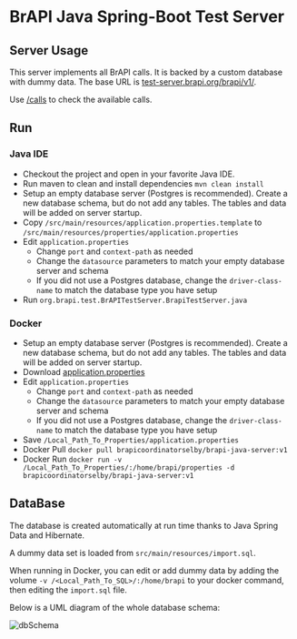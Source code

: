 # BrAPI Java Spring-Boot Test Server

## Server Usage
This server implements all BrAPI calls. It is backed by a custom database with dummy data. The base URL is [test-server.brapi.org/brapi/v1/](https://test-server.brapi.org/brapi/v1/).

Use [/calls](https://test-server.brapi.org/brapi/v1/call) to check the available calls.

## Run

### Java IDE
* Checkout the project and open in your favorite Java IDE.
* Run maven to clean and install dependencies `mvn clean install`
* Setup an empty database server (Postgres is recommended). Create a new database schema, but do not add any tables. The tables and data will be added on server startup.
* Copy `/src/main/resources/application.properties.template` to `/src/main/resources/properties/application.properties`
* Edit `application.properties`
  * Change `port` and `context-path` as needed
  * Change the `datasource` parameters to match your empty database server and schema
  * If you did not use a Postgres database, change the `driver-class-name` to match the database type you have setup
* Run `org.brapi.test.BrAPITestServer.BrapiTestServer.java`

### Docker
* Setup an empty database server (Postgres is recommended). Create a new database schema, but do not add any tables. The tables and data will be added on server startup.
* Download [application.properties](https://github.com/plantbreeding/brapi-Java-TestServer/blob/master/src/main/resources/application.properties.template)
* Edit `application.properties`
  * Change `port` and `context-path` as needed
  * Change the `datasource` parameters to match your empty database server and schema
  * If you did not use a Postgres database, change the `driver-class-name` to match the database type you have setup
* Save `/Local_Path_To_Properties/application.properties` 
* Docker Pull `docker pull brapicoordinatorselby/brapi-java-server:v1`
* Docker Run `docker run -v /Local_Path_To_Properties/:/home/brapi/properties -d brapicoordinatorselby/brapi-java-server:v1`

## DataBase

The database is created automatically at run time thanks to Java Spring Data and Hibernate. 

A dummy data set is loaded from `src/main/resources/import.sql`.

When running in Docker, you can edit or add dummy data by adding the volume `-v /<Local_Path_To_SQL>/:/home/brapi` to your docker command, then editing the `import.sql` file. 

Below is a UML diagram of the whole database schema:

![dbSchema](./brapi_data_model.png)
